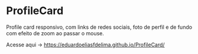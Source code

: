 # ProfileCard
Profile card responsivo, com links de redes sociais, foto de perfil e de fundo com efeito de zoom ao passar o mouse.

Acesse aqui -> https://eduardoeliasfdelima.github.io/ProfileCard/

